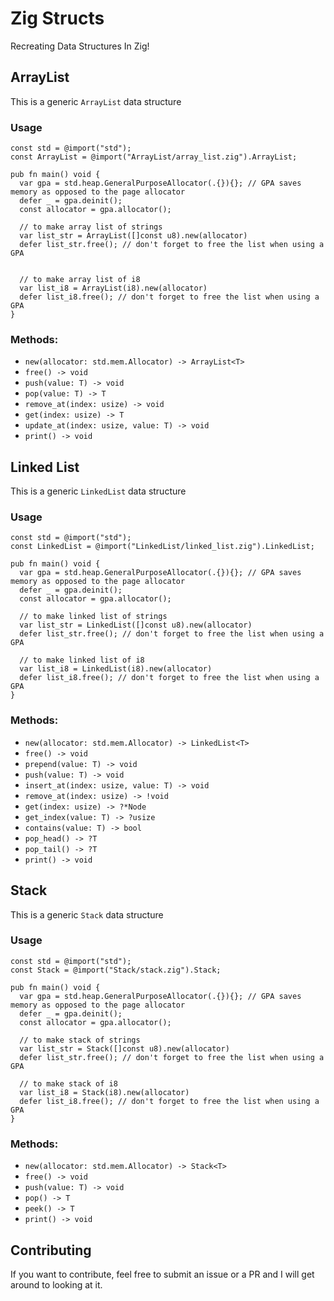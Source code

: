 # Zig Structs

Recreating Data Structures In Zig!

## ArrayList

This is a generic `ArrayList` data structure

### Usage

```zig
const std = @import("std");
const ArrayList = @import("ArrayList/array_list.zig").ArrayList;

pub fn main() void {
  var gpa = std.heap.GeneralPurposeAllocator(.{}){}; // GPA saves memory as opposed to the page allocator
  defer _ = gpa.deinit();
  const allocator = gpa.allocator();

  // to make array list of strings
  var list_str = ArrayList([]const u8).new(allocator)
  defer list_str.free(); // don't forget to free the list when using a GPA


  // to make array list of i8
  var list_i8 = ArrayList(i8).new(allocator)
  defer list_i8.free(); // don't forget to free the list when using a GPA
}
```

### Methods:

- `new(allocator: std.mem.Allocator) -> ArrayList<T>`
- `free() -> void`
- `push(value: T) -> void`
- `pop(value: T) -> T`
- `remove_at(index: usize) -> void`
- `get(index: usize) -> T`
- `update_at(index: usize, value: T) -> void`
- `print() -> void`

## Linked List

This is a generic `LinkedList` data structure

### Usage

```zig
const std = @import("std");
const LinkedList = @import("LinkedList/linked_list.zig").LinkedList;

pub fn main() void {
  var gpa = std.heap.GeneralPurposeAllocator(.{}){}; // GPA saves memory as opposed to the page allocator
  defer _ = gpa.deinit();
  const allocator = gpa.allocator();

  // to make linked list of strings
  var list_str = LinkedList([]const u8).new(allocator)
  defer list_str.free(); // don't forget to free the list when using a GPA

  // to make linked list of i8
  var list_i8 = LinkedList(i8).new(allocator)
  defer list_i8.free(); // don't forget to free the list when using a GPA
}
```

### Methods:

- `new(allocator: std.mem.Allocator) -> LinkedList<T>`
- `free() -> void`
- `prepend(value: T) -> void`
- `push(value: T) -> void`
- `insert_at(index: usize, value: T) -> void`
- `remove_at(index: usize) -> !void`
- `get(index: usize) -> ?*Node`
- `get_index(value: T) -> ?usize`
- `contains(value: T) -> bool`
- `pop_head() -> ?T`
- `pop_tail() -> ?T`
- `print() -> void`

## Stack

This is a generic `Stack` data structure

### Usage

```zig
const std = @import("std");
const Stack = @import("Stack/stack.zig").Stack;

pub fn main() void {
  var gpa = std.heap.GeneralPurposeAllocator(.{}){}; // GPA saves memory as opposed to the page allocator
  defer _ = gpa.deinit();
  const allocator = gpa.allocator();

  // to make stack of strings
  var list_str = Stack([]const u8).new(allocator)
  defer list_str.free(); // don't forget to free the list when using a GPA

  // to make stack of i8
  var list_i8 = Stack(i8).new(allocator)
  defer list_i8.free(); // don't forget to free the list when using a GPA
}
```

### Methods:

- `new(allocator: std.mem.Allocator) -> Stack<T>`
- `free() -> void`
- `push(value: T) -> void`
- `pop() -> T`
- `peek() -> T`
- `print() -> void`

## Contributing

If you want to contribute, feel free to submit an issue or a PR and I will get around to looking at it.

